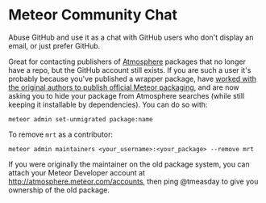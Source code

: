 Meteor Community Chat
=====================

Abuse GitHub and use it as a chat with GitHub users who don't display an email, or just prefer GitHub.

Great for contacting publishers of [Atmosphere](http://atmospherejs.com) packages that no longer have a repo, but the GitHub account still exists. If you are such a user it's probably because you've published a wrapper package, have [worked with the original authors to publish official Meteor packaging](https://github.com/MeteorCommunity/discussions/issues/14), and are now asking you to hide your package from Atmosphere searches (while still keeping it installable by dependencies). You can do so with:

    meteor admin set-unmigrated package:name
    
To remove `mrt` as a contributor:

    meteor admin maintainers <your_username>:<your_package> --remove mrt

If you were originally the maintainer on the old package system, you can attach your Meteor Developer account at http://atmosphere.meteor.com/accounts, then ping @tmeasday to give you ownership of the old package.
